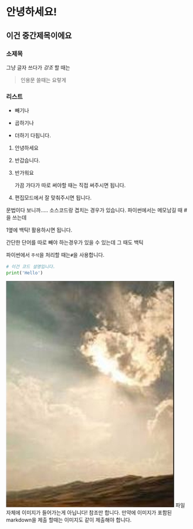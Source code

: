 # 안녕하세요!

## 이건 중간제목이에요

### 소제목

그냥 글자 쓰다가 *강조* 할 때는

> 인용문 쓸때는 요렇게

### 리스트

- 빼기나
* 곱하기나
+ 더하기 다됩니다. 
1. 안녕하세요

2. 반갑습니다.

3. 반가워요 
   
   가끔 가다가 따로 써야할 때는 직접 써주시면 됩니다. 

4. 편집모드에서 잘 맞춰주시면 됩니다. 

문법이다 보니까..... 소스코드랑 겹치는 경우가 있습니다. 
파이썬에서는 메모남길 때 #을 쓰는데

1옆에 백틱! 활용하시면 됩니다. 

간단한 단어를 따로 빼야 하는경우가 있을 수 있는데 그 때도 백틱

파이썬에서 `주석`을 처리할 때는`#`을 사용합니다. 

```python
# 이건 코드 설명입니다.
print('Hello')
```

![image.jpg](.\image.jpg)
파일 자체에 이미지가 들어가는게 아닙니다!
참조만 합니다. 만약에 이미지가 포함된 markdown을 제출 할때는
이미지도 같이 제출해야 합니다. 